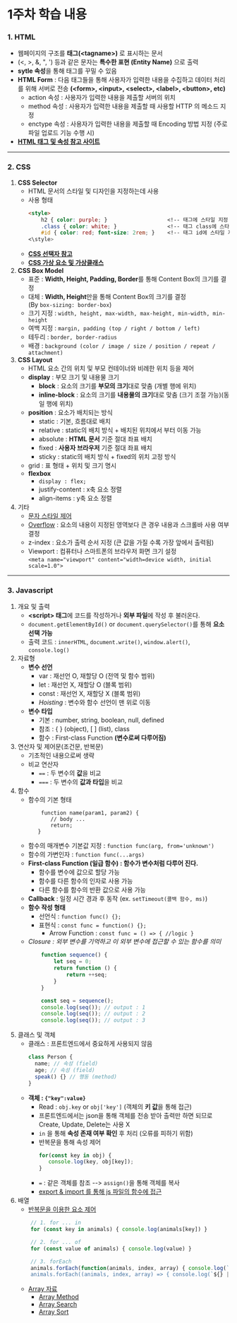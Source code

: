 # 1주차 학습 내용

### 1. HTML
+ 웹페이지의 구조를 **태그(\<tagname\>)** 로 표시하는 문서
+ (<, >, &, ", ') 등과 같은 문자는 **특수한 표현 (Entity Name)** 으로 출력
+ **sytle 속성**을 통해 태그를 꾸밀 수 있음
+ **HTML Form** : 다음 태그들을 통해 사용자가 입력한 내용을 수집하고 데이터 처리를 위해 서버로 전송 **(\<form\>, \<input\>, \<select\>, \<label\>, \<button\>, etc)**
    + action 속성 : 사용자가 입력한 내용을 제출할 서버의 위치
    + method 속성 : 사용자가 입력한 내용을 제출할 때 사용할 HTTP 의 메소드 지정
    + enctype 속성 : 사용자가 입력한 내용을 제출할 때 Encoding 방법 지정 (주로 파일 업로드 기능 수행 시)
+ **[HTML 태그 및 속성 참고 사이트](https://www.w3schools.com/html/)**
---
### 2. CSS
1. **CSS Selector**
    + HTML 문서의 스타일 및 디자인을 지정하는데 사용
    + 사용 형태
      ```html
      <style>
          h2 { color: purple; }                   <!-- 태그에 스타일 지정 -->
          .class { color: white; }                <!-- 태그 class에 스타일 지정 -->
          #id { color: red; font-size: 2rem; }    <!-- 태그 id에 스타일 지정 -->
      <\style>
      ```
    + **[CSS 선택자 참고](https://hyeok999.github.io/2019/09/23/CSS-Selector-Organize/)**
    + **[CSS 가상 요소 및 가상클래스](https://velog.io/@helloworlddddd/CSS-%EA%B0%80%EC%83%81-%EC%84%A0%ED%83%9D%EC%9E%90-%EA%B0%80%EC%83%81-%ED%81%B4%EB%9E%98%EC%8A%A4)**
2. **CSS Box Model**
   +  표준 : **Width, Height, Padding, Border**를 통해 Content Box의 크기를 결정
   +  대체 : **Width, Height**만을 통해 Content Box의 크기를 결정<br>
   (By `box-sizing: border-box`)
   + 크기 지정 : `width, height, max-width, max-height, min-width, min-height`
   + 여백 지정 : `margin, padding (top / right / bottom / left)`
   + 테두리 : `border, border-radius`
   + 배경 : `background (color / image / size / position / repeat / attachment)`
3. **CSS Layout**
   + HTML 요소 간의 위치 및 부모 컨테이너와 비례한 위치 등을 제어
   + **display** : 부모 크기 및 내용물 크기
       + **block** : 요소의 크기를 **부모의 크기**대로 맞춤 (개별 행에 위치)
       + **inline-block** : 요소의 크기를 **내용물의 크기**대로 맞춤 (크기 조절 가능)(동일 행에 위치)
   + **position** : 요소가 배치되는 방식
       + static : 기본, 흐름대로 배치
       + relative : static의 배치 방식 \+ 배치된 위치에서 부터 이동 가능
       + absolute : **HTML 문서** 기준 절대 좌표 배치
       + fixed : **사용자 브라우저** 기준 절대 좌표 배치
       + sticky : static의 배치 방식 \+ fixed의 위치 고정 방식
   + grid : 표 형태 \+ 위치 및 크기 명시
   + **flexbox**
       + `display : flex;`
       + justify-content : x축 요소 정렬
       + align-items : y축 요소 정렬
4. 기타
    + [문자 스타일 제어](https://www.w3schools.com/css/css_font.asp)
    + [Overflow](https://www.w3schools.com/css/css_overflow.asp) : 요소의 내용이 지정된 영역보다 큰 경우 내용과 스크롤바 사용 여부 결정
    + z-index : 요소가 출력 순서 지정 (큰 값을 가질 수록 가장 앞에서 출력됨)
    + Viewport : 컴퓨터나 스마트폰의 브라우저 화면 크기 설정<br>
    `<meta name="viewport" content="width=device width, initial scale=1.0">`
---
### 3. Javascript
1. 개요 및 출력
   + **\<script\> 태그**에 코드를 작성하거나 **외부 파일**에 작성 후 불러온다.
   + `document.getElementById()` or `document.querySelector()`를 통해 **요소 선택 가능**
   + 출력 코드 : `innerHTML`, `document.write()`, `window.alert()`, `console.log()`
2. 자료형
   + **변수 선언**
       + var : 재선언 O, 재할당 O (전역 및 함수 범위)
       + let : 재선언 X, 재할당 O (블록 범위)
       + const : 재선언 X, 재할당 X (블록 범위)
       + *Hoisting* : 변수와 함수 선언이 맨 위로 이동
   + **변수 타입**
       + 기본 : number, string, boolean, null, defined
       + 참조 : { } (object), [ ] (list), class
       + 함수 : First-class Function **(변수로써 다루어짐)**
3. 연산자 및 제어문(조건문, 반복문)
    + 기초적인 내용으로써 생략
    + 비교 연산자
        + `==` : 두 변수의 **값**을 비교
        + `===` : 두 변수의 **값과 타입**을 비교 
4. 함수
   + 함수의 기본 형태
     ```javscript
         function name(param1, param2) {
            // body ...
            return;
        }
     ```
    +  함수의 매개변수 기본값 지정 : `function func(arg, from='unknown')`
    +  함수의 가변인자 : `function func(...args)`
    +  **First-class Function (일급 함수) : 함수가 변수처럼 다루어 진다.**
        + 함수를 변수에 값으로 할당 가능
        + 함수를 다른 함수의 인자로 사용 가능
        + 다른 함수를 함수의 반환 값으로 사용 가능
    + **Callback** : 일정 시간 경과 후 동작 (ex. `setTimeout(콜백 함수, ms)`)
    + **함수 작성 형태**
        + 선언식 : `function func() {};`
        + 표현식 : `const func = function() {};`
            + Arrow Function : `const func = () => { //logic }`
    + *Closure : 외부 변수를 기억하고 이 외부 변수에 접근할 수 있는 함수를 의미*
      ```javascript
          function sequence() {
              let seq = 0;
              return function () {
                  return ++seq;
              }
          }

          const seq = sequence();
          console.log(seq()); // output : 1
          console.log(seq()); // output : 2
          console.log(seq()); // output : 3
      ```
5. 클래스 및 객체
    + 클래스 : 프론트엔드에서 중요하게 사용되지 않음
      ```javascript
      class Person {
        name; // 속성 (field)
        age; // 속성 (field)
        speak() {} // 행동 (method)
      }
      ```
    + **객체 : `{"key":value}`**
        + Read : `obj.key` or `obj['key']` (객체의 **키 값**을 통해 접근)
        + 프론트엔드에서는 json을 통해 객체를 전송 받아 출력만 하면 되므로 Create, Update, Delete는 사용 X
        + `in` 을 통해 **속성 존재 여부 확인** 후 처리 (오류를 피하기 위함)
        + 반복문을 통해 속성 제어
          ```javascript
          for(const key in obj) {
             console.log(key, obj[key]);
          }
          ```
        + `=` : 같은 객체를 참조 --> `assign()`을 통해 객체를 복사
        + [export & import 를 통해 js 파일의 함수에 접근](https://ko.javascript.info/import-export)
6. 배열
    + [반복문을 이용한 요소 제어](https://www.w3schools.com/js/js_array_iteration.asp)
    ```javascript
        // 1. for ... in
        for (const key in animals) { console.log(animals[key]) }
    
        // 2. for ... of
        for (const value of animals) { console.log(value) }
    
        // 3. forEach
        animals.forEach(function(animals, index, array) { console.log(`${} | ${} | ${}'); });
        animals.forEach((animals, index, array) => { console.log(`${} | ${} | ${}'); });
    ```
    + [Array 자료](https://www.w3schools.com/js/js_arrays.asp)
        + [Array Method](https://www.w3schools.com/js/js_array_methods.asp)
        + [Array Search](https://www.w3schools.com/js/js_array_search.asp)
        + [Array Sort](https://www.w3schools.com/js/js_array_sort.asp)
